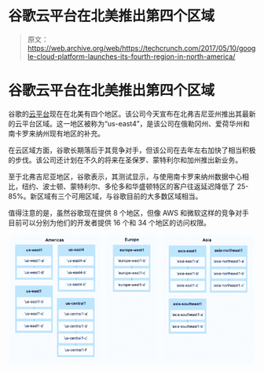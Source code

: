 # 谷歌云平台在北美推出第四个区域 

> 原文：<https://web.archive.org/web/https://techcrunch.com/2017/05/10/google-cloud-platform-launches-its-fourth-region-in-north-america/>

# 谷歌云平台在北美推出第四个区域

谷歌的[云平台](https://web.archive.org/web/20221201071026/https://cloud.google.com/)现在在北美有四个地区。该公司今天宣布在北弗吉尼亚州推出其最新的云平台区域。这一地区被称为“us-east4”，是该公司在俄勒冈州、爱荷华州和南卡罗来纳州现有地区的补充。

在云区域方面，谷歌长期落后于其竞争对手，但该公司在去年左右加快了相当积极的步伐。该公司还计划在不久的将来在圣保罗、蒙特利尔和加州推出新业务。

至于北弗吉尼亚地区，谷歌表示，其测试显示，与使用南卡罗来纳州数据中心相比，纽约、波士顿、蒙特利尔、多伦多和华盛顿特区的客户往返延迟降低了 25-85%。新区域有三个可用区域，与谷歌目前的大多数区域相当。

值得注意的是，虽然谷歌现在提供 8 个地区，但像 AWS 和微软这样的竞争对手目前可以分别为他们的开发者提供 16 个和 34 个地区的访问权限。

[![](img/56f80f5c130a996fbc82388f5fca62c1.png)](https://web.archive.org/web/20221201071026/https://beta.techcrunch.com/wp-content/uploads/2017/05/regions_and_zones_c2a0_c2a0_compute_engine_documentation_c2a0_c2a0_google_cloud_platform.png)